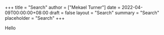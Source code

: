 +++
title = "Search"
author = ["Mekael Turner"]
date = 2022-04-09T00:00:00+08:00
draft = false
layout = "Search"
summary = "Search"
placeholder = "Search"
+++

Hello